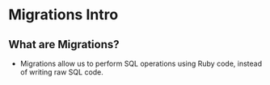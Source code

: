 # Migrations Intro

## What are Migrations?

* Migrations allow us to perform SQL operations using Ruby code, instead of writing raw SQL code.
